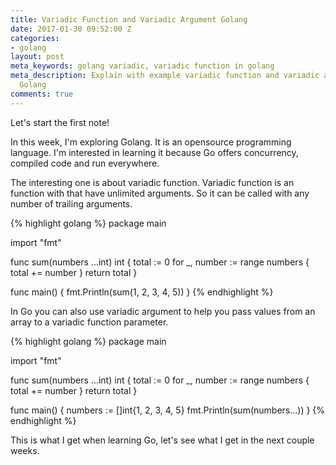 ```yaml
---
title: Variadic Function and Variadic Argument Golang
date: 2017-01-30 09:52:00 Z
categories:
- golang
layout: post
meta_keywords: golang variadic, variadic function in golang
meta_description: Explain with example variadic function and variadic argument in
  Golang
comments: true
---
```


Let's start the first note!

In this week, I'm exploring Golang. It is an opensource programming language. I'm interested in learning it because Go offers concurrency, compiled code and run everywhere.

The interesting one is about variadic function. Variadic function is an function with that have unlimited arguments. So it can be called with any number of trailing arguments.

{% highlight golang %}
package main

import "fmt"

func sum(numbers ...int) int {
    total := 0
    for _, number := range numbers {
        total += number
    }
    return total
}

func main() {
    fmt.Println(sum(1, 2, 3, 4, 5))
}
{% endhighlight %}

In Go you can also use variadic argument to help you pass values from an array to a variadic function parameter.

{% highlight golang %}
package main

import "fmt"

func sum(numbers ...int) int {
    total := 0
    for _, number := range numbers {
        total += number
    }
    return total
}

func main() {
    numbers := []int{1, 2, 3, 4, 5}
    fmt.Println(sum(numbers...))
}
{% endhighlight %}

This is what I get when learning Go, let's see what I get in the next couple weeks.